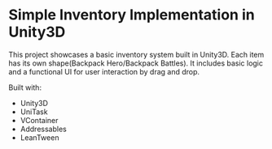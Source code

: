 # Simple Inventory Implementation in Unity3D

 This project showcases a basic inventory system built in Unity3D. Each item has its own shape(Backpack Hero/Backpack Battles). It includes basic logic and a functional UI for user interaction by drag and drop.

Built with:

* Unity3D
* UniTask
* VContainer
* Addressables
* LeanTween
